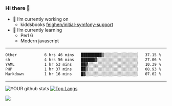 ### Hi there 👋

- 🔭 I’m currently working on
  - kiddsbooks [feighen/initial-symfony-support](https://github.com/noondaysun/kiddsbooks.com/tree/feighen/initial-symfony-support)
- 🌱 I’m currently learning
  - Perl 6
  - Modern javascript

---
<!--START_SECTION:waka-->

```txt
Other            6 hrs 46 mins   █████████▒░░░░░░░░░░░░░░░   37.15 %
sh               4 hrs 56 mins   ██████▓░░░░░░░░░░░░░░░░░░   27.06 %
YAML             1 hr 53 mins    ██▓░░░░░░░░░░░░░░░░░░░░░░   10.39 %
PHP              1 hr 37 mins    ██▒░░░░░░░░░░░░░░░░░░░░░░   08.93 %
Markdown         1 hr 16 mins    █▓░░░░░░░░░░░░░░░░░░░░░░░   07.02 %
```

<!--END_SECTION:waka-->
---
![YOUR github stats](https://github-readme-stats.vercel.app/api?username=noondaysun&show_icons=true&theme=onedark) [![Top Langs](https://github-readme-stats.vercel.app/api/top-langs/?username=noondaysun&layout=compact&theme=onedark)](https://github.com/anuraghazra/github-readme-stats)

[<img src="https://img.shields.io/badge/linkedin-%230077B5.svg?&style=for-the-badge&logo=linkedin&logoColor=white" />](https://www.linkedin.com/in/feighen-oosterbroek-9630a514a/)

<!--
**noondaysun/noondaysun** is a ✨ _special_ ✨ repository because its `README.md` (this file) appears on your GitHub profile.

Here are some ideas to get you started:

- 🔭 I’m currently working on ...
- 🌱 I’m currently learning ...
- 👯 I’m looking to collaborate on ...
- 🤔 I’m looking for help with ...
- 💬 Ask me about ...
- 📫 How to reach me: ...
- 😄 Pronouns: ...
- ⚡ Fun fact: ...
-->
